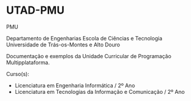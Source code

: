 # UTAD-PMU
PMU

Departamento de Engenharias
Escola de Ciências e Tecnologia
Universidade de Trás-os-Montes e Alto Douro

Documentação e exemplos da Unidade Curricular de Programação Multipplataforma.

Curso(s):

 - Licenciatura em Engenharia Informática / 2º Ano
 - Licenciatura em Tecnologias da Informação e Comunicação / 2º Ano
